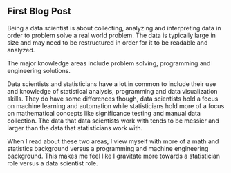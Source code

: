 ## First Blog Post

Being a data scientist is about collecting, analyzing and interpreting data in order to problem solve a real world problem. The data is typically large in size and may need to be restructured in order for it to be readable and analyzed.

The major knowledge areas include problem solving, programming and engineering solutions. 

Data scientists and statisticians have a lot in common to include their use and knowledge of statistical analysis, programming and data visualization skills. They do have some differences though, data scientists hold a focus on machine learning and automation while statisticians hold more of a focus on mathematical concepts like significance testing and manual data collection. The data that data scientists work with tends to be messier and larger than the data that statisticians work with.

When I read about these two areas, I view myself with more of a math and statistics background versus a programming and machine engineering background. This makes me feel like I gravitate more towards a statistician role versus a data scientist role. 
